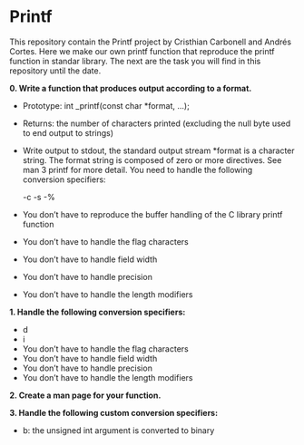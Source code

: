 # **Printf**

This repository contain the Printf project by Cristhian Carbonell and Andrés Cortes.
Here we make our own printf function that reproduce the printf function in standar library.
The next are the task you will find in this repository until the date.

**0. Write a function that produces output according to a format.**

* Prototype: int _printf(const char *format, ...);
* Returns: the number of characters printed (excluding the null byte used to end output to strings)
* Write output to stdout, the standard output stream
*format is a character string. The format string is composed of zero or more directives. See man 3 printf for more detail. You need to handle the following conversion specifiers:

	-c
	-s
	-%

* You don’t have to reproduce the buffer handling of the C library printf function
* You don’t have to handle the flag characters
* You don’t have to handle field width
* You don’t have to handle precision
* You don’t have to handle the length modifiers

**1. Handle the following conversion specifiers:**

* d
* i
* You don’t have to handle the flag characters
* You don’t have to handle field width
* You don’t have to handle precision
* You don’t have to handle the length modifiers

**2. Create a man page for your function.**

**3. Handle the following custom conversion specifiers:**

* b: the unsigned int argument is converted to binary
